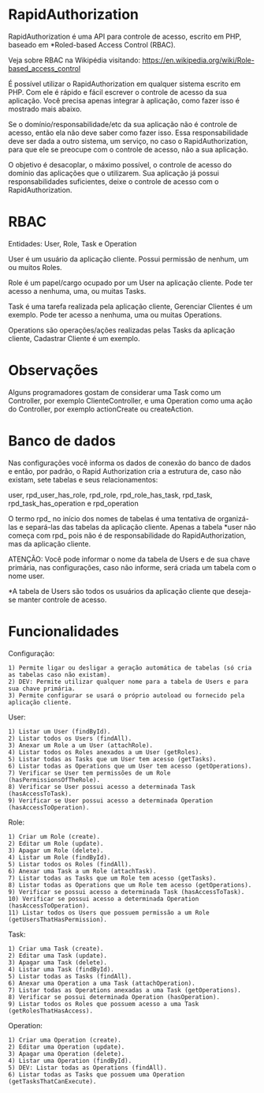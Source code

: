 RapidAuthorization
==================

RapidAuthorization é uma API para controle de acesso, escrito em PHP, baseado em *Roled-based Access Control (RBAC).

Veja sobre RBAC na Wikipédia visitando: https://en.wikipedia.org/wiki/Role-based_access_control


É possível utilizar o RapidAuthorization em qualquer sistema escrito em PHP. Com ele é rápido e fácil
escrever o controle de acesso da sua aplicação. Você precisa apenas integrar à aplicação, como fazer
isso é mostrado mais abaixo.

Se o domínio/responsabilidade/etc da sua aplicação não é controle de acesso, então ela não deve saber como fazer isso.
Essa responsabilidade deve ser dada a outro sistema, um serviço, no caso o RapidAuthorization, para que ele
se preocupe com o controle de acesso, não a sua aplicação.

O objetivo é desacoplar, o máximo possível, o controle de acesso do domínio das aplicações que o utilizarem.
Sua aplicação já possui responsabilidades suficientes, deixe o controle de acesso com o RapidAuthorization.


RBAC
==================

Entidades: User, Role, Task e Operation

User é um usuário da aplicação cliente.
Possui permissão de nenhum, um ou muitos Roles.

Role é um papel/cargo ocupado por um User na aplicação cliente.
Pode ter acesso a nenhuma, uma, ou muitas Tasks.

Task é uma tarefa realizada pela aplicação cliente, Gerenciar Clientes é um exemplo.
Pode ter acesso a nenhuma, uma ou muitas Operations.

Operations são operações/ações realizadas pelas Tasks da aplicação cliente, Cadastrar Cliente é um exemplo.


Observações
==================

Alguns programadores gostam de considerar uma Task como um Controller,
por exemplo ClienteController, e uma Operation como uma ação do Controller, por exemplo
actionCreate ou createAction.


Banco de dados
==================

Nas configurações você informa os dados de conexão do banco de dados e então, por padrão, o Rapid
Authorization cria a estrutura de, caso não existam, sete tabelas e seus relacionamentos:

user, rpd_user_has_role, rpd_role, rpd_role_has_task, rpd_task, rpd_task_has_operation e rpd_operation

O termo rpd_ no início dos nomes de tabelas é uma tentativa de organizá-las e separá-las das tabelas
da aplicação cliente. Apenas a tabela *user não começa com rpd_ pois não é de responsabilidade do
RapidAuthorization, mas da aplicação cliente.


ATENÇÃO: Você pode informar o nome da tabela de Users e de sua chave primária, nas configurações, caso
não informe, será criada um tabela com o nome user.


*A tabela de Users são todos os usuários da aplicação cliente que deseja-se manter controle de acesso.


Funcionalidades
==================

Configuração:

    1) Permite ligar ou desligar a geração automática de tabelas (só cria as tabelas caso não existam).
    2) DEV: Permite utilizar qualquer nome para a tabela de Users e para sua chave primária.
    3) Permite configurar se usará o próprio autoload ou fornecido pela aplicação cliente.

User:

    1) Listar um User (findById).
    2) Listar todos os Users (findAll).
    3) Anexar um Role a um User (attachRole).
    4) Listar todos os Roles anexados a um User (getRoles).
    5) Listar todas as Tasks que um User tem acesso (getTasks).
    6) Listar todas as Operations que um User tem acesso (getOperations).
    7) Verificar se User tem permissões de um Role (hasPermissionsOfTheRole).
    8) Verificar se User possui acesso a determinada Task (hasAccessToTask).
    9) Verificar se User possui acesso a determinada Operation (hasAccessToOperation).

Role:

    1) Criar um Role (create).
    2) Editar um Role (update).
    3) Apagar um Role (delete).
    4) Listar um Role (findById).
    5) Listar todos os Roles (findAll).
    6) Anexar uma Task a um Role (attachTask).
    7) Listar todas as Tasks que um Role tem acesso (getTasks).
    8) Listar todas as Operations que um Role tem acesso (getOperations).
    9) Verificar se possui acesso a determinada Task (hasAccessToTask).
    10) Verificar se possui acesso a determinada Operation (hasAccessToOperation).
    11) Listar todos os Users que possuem permissão a um Role (getUsersThatHasPermission).

Task:

    1) Criar uma Task (create).
    2) Editar uma Task (update).
    3) Apagar uma Task (delete).
    4) Listar uma Task (findById).
    5) Listar todas as Tasks (findAll).
    6) Anexar uma Operation a uma Task (attachOperation).
    7) Listar todas as Operations anexadas a uma Task (getOperations).
    8) Verificar se possui determinada Operation (hasOperation).
    9) Listar todos os Roles que possuem acesso a uma Task (getRolesThatHasAccess).

Operation:

    1) Criar uma Operation (create).
    2) Editar uma Operation (update).
    3) Apagar uma Operation (delete).
    4) Listar uma Operation (findById).
    5) DEV: Listar todas as Operations (findAll).
    6) Listar todas as Tasks que possuem uma Operation (getTasksThatCanExecute).